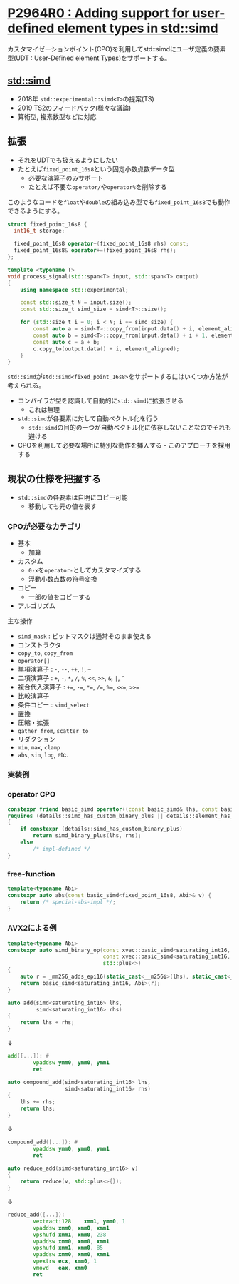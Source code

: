 # [P2964R0 : Adding support for user-defined element types in std::simd](https://www.open-std.org/jtc1/sc22/wg21/docs/papers/2024/p2964r0.html)

カスタマイゼーションポイント(CPO)を利用してstd::simdにユーザ定義の要素型(UDT : User-Defined element Types)をサポートする。

## [std::simd](https://www.open-std.org/jtc1/sc22/wg21/docs/papers/2023/p1928r8.pdf)
- 2018年 `std::experimental::simd<T>`の提案(TS)
- 2019 TS2のフィードバック(様々な議論)
- 算術型, 複素数型などに対応

## 拡張
- それをUDTでも扱えるようにしたい
- たとえば`fixed_point_16s8`という固定小数点数データ型
  - 必要な演算子のみサポート
  - たとえば不要な`operator/`や`operator%`を削除する

このようなコードを`float`や`double`の組み込み型でも`fixed_point_16s8`でも動作できるようにする。

```cpp
struct fixed_point_16s8 {
  int16_t storage;

  fixed_point_16s8 operator+(fixed_point_16s8 rhs) const;
  fixed_point_16s8& operator+=(fixed_point_16s8 rhs);
};
```

```cpp
template <typename T>
void process_signal(std::span<T> input, std::span<T> output)
{
    using namespace std::experimental;

    const std::size_t N = input.size();
    const std::size_t simd_size = simd<T>::size();

    for (std::size_t i = 0; i < N; i += simd_size) {
        const auto a = simd<T>::copy_from(input.data() + i, element_aligned);
        const auto b = simd<T>::copy_from(input.data() + i + 1, element_aligned);
        const auto c = a + b;
        c.copy_to(output.data() + i, element_aligned);
    }
}
```

`std::simd`が`std::simd<fixed_point_16s8>`をサポートするにはいくつか方法が考えられる。

- コンパイラが型を認識して自動的に`std::simd`に拡張させる
  - これは無理
- `std::simd`が各要素に対して自動ベクトル化を行う
  - `std::simd`の目的の一つが自動ベクトル化に依存しないことなのでそれも避ける
- CPOを利用して必要な場所に特別な動作を挿入する - このアプローチを採用する

## 現状の仕様を把握する
- `std::simd`の各要素は自明にコピー可能
  - 移動しても元の値を表す
### CPOが必要なカテゴリ
- 基本
  - 加算
- カスタム
  - `0-x`を`operator-`としてカスタマイズする
  - 浮動小数点数の符号変換
- コピー
  - 一部の値をコピーする
- アルゴリズム

主な操作
- `simd_mask` : ビットマスクは通常そのまま使える
- コンストラクタ
- `copy_to`, `copy_from`
- `operator[]`
- 単項演算子 : `-`, `--`, `++`, `!`, `~`
- 二項演算子 : `+`, `-`, `*`, `/`, `%`, `<<`, `>>`, `&`, `|`, `^`
- 複合代入演算子 : `+=`, `-=`, `*=`, `/=`, `%=`, `<<=`, `>>=`
- 比較演算子
- 条件コピー : `simd_select`
- 置換
- 圧縮・拡張
- `gather_from`, `scatter_to`
- リダクション
- `min`, `max`, `clamp`
- `abs`, `sin`, `log`, etc.

### 実装例

### operator CPO
```cpp
constexpr friend basic_simd operator+(const basic_simd& lhs, const basic_simd& rhs)
requires (details::simd_has_custom_binary_plus || details::element_has_plus)
{
    if constexpr (details::simd_has_custom_binary_plus)
        return simd_binary_plus(lhs, rhs);
    else
        /* impl-defined */
}
```

### free-function
```cpp
template<typename Abi>
constexpr auto abs(const basic_simd<fixed_point_16s8, Abi>& v) {
    return /* special-abs-impl */;
}
```

### AVX2による例
```cpp
template<typename Abi>
constexpr auto simd_binary_op(const xvec::basic_simd<saturating_int16, Abi>& lhs,
                              const xvec::basic_simd<saturating_int16, Abi>& rhs,
                              std::plus<>)
{
    auto r = _mm256_adds_epi16(static_cast<__m256i>(lhs), static_cast<__m256i>(rhs));
    return basic_simd<saturating_int16, Abi>(r);
}
```

```cpp
auto add(simd<saturating_int16> lhs,
         simd<saturating_int16> rhs)
{
    return lhs + rhs;
}
```
↓

```asm
add([...]): #
        vpaddsw ymm0, ymm0, ymm1
        ret
```

```cpp
auto compound_add(simd<saturating_int16> lhs,
                  simd<saturating_int16> rhs)
{
    lhs += rhs;
    return lhs;
}
```
↓
```asm
compound_add([...]): #
        vpaddsw ymm0, ymm0, ymm1
        ret
```

```cpp
auto reduce_add(simd<saturating_int16> v)
{
    return reduce(v, std::plus<>{});
}
```
↓
```asm
reduce_add([...]):
        vextracti128    xmm1, ymm0, 1
        vpaddsw xmm0, xmm0, xmm1
        vpshufd xmm1, xmm0, 238
        vpaddsw xmm0, xmm0, xmm1
        vpshufd xmm1, xmm0, 85
        vpaddsw xmm0, xmm0, xmm1
        vpextrw ecx, xmm0, 1
        vmovd   eax, xmm0
        ret
```

